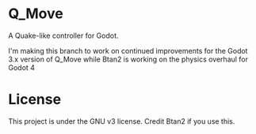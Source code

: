 # Q_Move
A Quake-like controller for Godot.

I'm making this branch to work on continued improvements for the Godot 3.x version of Q_Move while Btan2 is working on the physics overhaul for Godot 4

# License
This project is under the GNU v3 license. Credit Btan2 if you use this.

